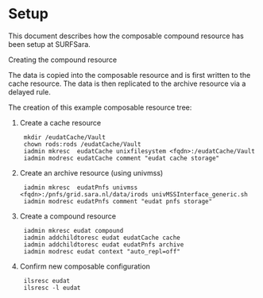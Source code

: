 # Setup

This document describes how the composable compound resource has been
setup at SURFSara.


Creating the compound resource

The data is copied into the composable resource and is first
written to the cache resource. The data is then replicated to the
archive resource via a delayed rule.

The creation of this example composable resource tree:

1. Create a cache resource

        mkdir /eudatCache/Vault
        chown rods:rods /eudatCache/Vault
        iadmin mkresc  eudatCache unixfilesystem <fqdn>:/eudatCache/Vault
        iadmin modresc eudatCache comment "eudat cache storage"

2. Create an archive resource (using univmss)

        iadmin mkresc  eudatPnfs univmss <fqdn>:/pnfs/grid.sara.nl/data/irods univMSSInterface_generic.sh
        iadmin modresc eudatPnfs comment "eudat pnfs storage"

3. Create a compound resource

        iadmin mkresc eudat compound
        iadmin addchildtoresc eudat eudatCache cache
        iadmin addchildtoresc eudat eudatPnfs archive
        iadmin modresc eudat context "auto_repl=off"

4. Confirm new composable configuration
  
        ilsresc eudat
        ilsresc -l eudat
